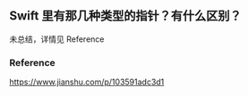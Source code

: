 ## Swift 里有那几种类型的指针？有什么区别？

未总结，详情见 Reference



### Reference

https://www.jianshu.com/p/103591adc3d1
